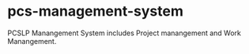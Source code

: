 # pcs-management-system

PCSLP Manangement System includes
Project manangement and Work Manangement.
